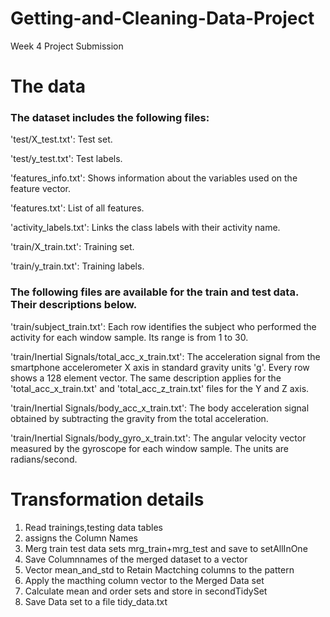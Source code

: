 # Getting-and-Cleaning-Data-Project
Week 4 Project Submission


# The data
### The dataset includes the following files:

'test/X_test.txt': Test set.

'test/y_test.txt': Test labels.

'features_info.txt': Shows information about the variables used on the feature vector.

'features.txt': List of all features.

'activity_labels.txt': Links the class labels with their activity name.

'train/X_train.txt': Training set.

'train/y_train.txt': Training labels.


### The following files are available for the train and test data. Their descriptions below.

'train/subject_train.txt': 
Each row identifies the subject who performed the activity for each window sample. Its range is from 1 to 30.

'train/Inertial Signals/total_acc_x_train.txt': 
The acceleration signal from the smartphone accelerometer X axis in standard gravity units 'g'. 
Every row shows a 128 element vector. The same description applies for the 'total_acc_x_train.txt' 
and 'total_acc_z_train.txt' files for the Y and Z axis.

'train/Inertial Signals/body_acc_x_train.txt': The body acceleration signal obtained by subtracting 
the gravity from the total acceleration.

'train/Inertial Signals/body_gyro_x_train.txt': The angular velocity vector measured by the gyroscope 
for each window sample. The units are radians/second.


# Transformation details

1. Read trainings,testing data tables
2. assigns the Column Names
3. Merg train test data sets mrg_train+mrg_test and save to setAllInOne
4. Save Columnnames of the merged dataset to a vector
5. Vector mean_and_std to Retain Mactching columns to the pattern 
6. Apply the macthing column vector to the Merged Data set
7. Calculate mean and order sets and store in secondTidySet 
8. Save Data set to a file tidy_data.txt
